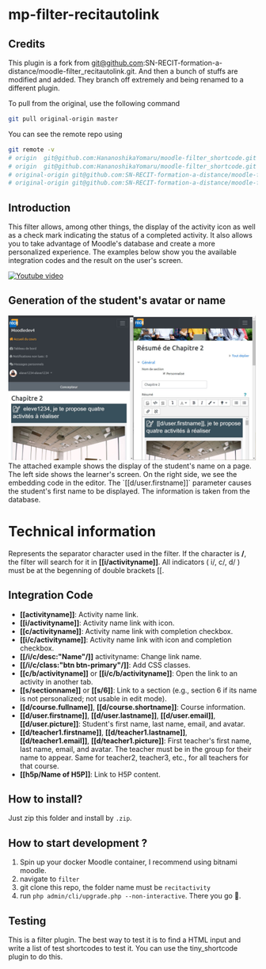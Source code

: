 # mp-filter-recitautolink

## Credits 

This plugin is a fork from git@github.com:SN-RECIT-formation-a-distance/moodle-filter_recitautolink.git. And then a bunch of stuffs are modified and added. They branch off extremely and being renamed to a different plugin. 

To pull from the original, use the following command

```sh 
git pull original-origin master
```

You can see the remote repo using 

```sh
git remote -v 
# origin  git@github.com:HananoshikaYomaru/moodle-filter_shortcode.git (fetch)
# origin  git@github.com:HananoshikaYomaru/moodle-filter_shortcode.git (push)
# original-origin git@github.com:SN-RECIT-formation-a-distance/moodle-filter_recitautolink.git (fetch)
# original-origin git@github.com:SN-RECIT-formation-a-distance/moodle-filter_recitautolink.git (push)
```

## Introduction

This filter allows, among other things, the display of the activity icon as well as a check mark indicating the status of a completed activity. It also allows you to take advantage of Moodle's database and create a more personalized experience. The examples below show you the available integration codes and the result on the user's screen.

[![Youtube video](https://img.youtube.com/vi/FkpwLCFOUTU/0.jpg)](https://www.youtube.com/watch?v=FkpwLCFOUTU)

## Generation of the student's avatar or name
<img src='https://github.com/SN-RECIT-formation-a-distance/moodle-filter_recitautolink/blob/master/docs/filtre1.jpg' alt="Generation of the student's avatar or name" style='width: 500px;'/>
The attached example shows the display of the student's name on a page. The left side shows the learner's screen. On the right side, we see the embedding code in the editor. The `[[d/user.firstname]]` parameter causes the student's first name to be displayed. The information is taken from the database.

# Technical information
Represents the separator character used in the filter. If the character is <b>/</b>, the filter will search for it in <b>[[i/activityname]]</b>. All indicators ( i/, c/, d/ ) must be at the begenning of double brackets [[.<br/>

## Integration Code
- **[[activityname]]**: Activity name link.
- **[[i/activityname]]**: Activity name link with icon.
- **[[c/activityname]]**: Activity name link with completion checkbox.
- **[[i/c/activityname]]**: Activity name link with icon and completion checkbox.
- **[[/i/c/desc:"Name"/]]** activityname: Change link name.
- **[[/i/c/class:"btn btn-primary"/]]**: Add CSS classes.
- **[[c/b/activityname]]** or **[[i/c/b/activityname]]**: Open the link to an activity in another tab.
- **[[s/sectionname]]** or **[[s/6]]**: Link to a section (e.g., section 6 if its name is not personalized; not usable in edit mode).
- **[[d/course.fullname]]**, **[[d/course.shortname]]**: Course information.
- **[[d/user.firstname]]**, **[[d/user.lastname]]**, **[[d/user.email]]**, **[[d/user.picture]]**: Student's first name, last name, email, and avatar.
- **[[d/teacher1.firstname]]**, **[[d/teacher1.lastname]]**, **[[d/teacher1.email]]**, **[[d/teacher1.picture]]**: First teacher's first name, last name, email, and avatar. The teacher must be in the group for their name to appear. Same for teacher2, teacher3, etc., for all teachers for that course.
- **[[h5p/Name of H5P]]**: Link to H5P content.

## How to install? 

Just zip this folder and install by `.zip`. 


## How to start development ? 

1. Spin up your docker Moodle container, I recommend using bitnami moodle. 
2. navigate to `filter`
3. git clone this repo, the folder name must be `recitactivity`
4. run `php admin/cli/upgrade.php --non-interactive`. There you go 🚀. 


## Testing

This is a filter plugin. The best way to test it is to find a HTML input and write a list of test shortcodes to test it. You can use the tiny_shortcode plugin to do this.
